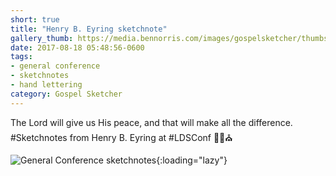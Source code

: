 ```yaml
---
short: true
title: "Henry B. Eyring sketchnote"
gallery_thumb: https://media.bennorris.com/images/gospelsketcher/thumbs/apr-17-0-eyring.jpg
date: 2017-08-18 05:48:56-0600
tags:
- general conference
- sketchnotes
- hand lettering
category: Gospel Sketcher
---
```


The Lord will give us His peace, and that will make all the difference. #Sketchnotes from Henry B. Eyring at #LDSConf ✍🏼⛪️

![General Conference sketchnotes](https://media.bennorris.com/images/gospelsketcher/general-conference/apr-2017/apr-17-0-eyring.jpg){:loading="lazy"}
